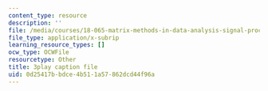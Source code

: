 ```yaml
---
content_type: resource
description: ''
file: /media/courses/18-065-matrix-methods-in-data-analysis-signal-processing-and-machine-learning-spring-2018/0d25417bbdce4b511a57862dcd44f96a_YiqIkSHSmyc.srt
file_type: application/x-subrip
learning_resource_types: []
ocw_type: OCWFile
resourcetype: Other
title: 3play caption file
uid: 0d25417b-bdce-4b51-1a57-862dcd44f96a
---
```

